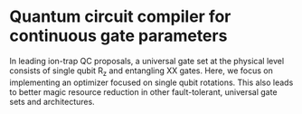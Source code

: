 # Quantum circuit compiler for continuous gate parameters

In leading ion-trap QC proposals, a universal gate set at the physical level consists of single qubit R<sub>z</sub> and entangling XX gates. Here, we focus on implementing an optimizer focused on single qubit rotations. This also leads to better magic resource reduction in other fault-tolerant, universal gate sets and architectures.
